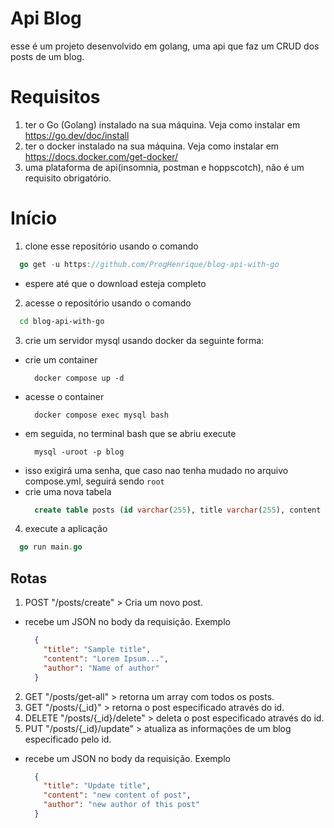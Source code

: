 # Api Blog
esse é um projeto desenvolvido em golang, uma api que faz um CRUD dos posts de um blog.

# Requisitos
1. ter o Go (Golang) instalado na sua máquina. Veja como instalar em <https://go.dev/doc/install>
2. ter o docker instalado na sua máquina. Veja como instalar em <https://docs.docker.com/get-docker/>
3. uma plataforma de api(insomnia, postman e hoppscotch), não é um requisito obrigatório.

# Início
1. clone esse repositório usando o comando
```go
  go get -u https://github.com/ProgHenrique/blog-api-with-go
```
  - espere até que o download esteja completo
2. acesse o repositório usando o comando
```bash
  cd blog-api-with-go
```
3. crie um servidor mysql usando docker da seguinte forma:
  - crie um container
    ```
      docker compose up -d
    ```
  - acesse o container
    ```
      docker compose exec mysql bash
    ```
  - em seguida, no terminal bash que se abriu execute
    ```
      mysql -uroot -p blog
    ```
  - isso exigirá uma senha, que caso nao tenha mudado no arquivo compose.yml, seguirá sendo `root`
  - crie uma nova tabela
    ```sql
      create table posts (id varchar(255), title varchar(255), content varchar(10000), author(80), created_at datetime default current_timestamp, updated_at datetime default current_timestamp on update current_timestamp);
    ```
4. execute a aplicação
```go
  go run main.go
```

## Rotas
1. POST "/posts/create" > Cria um novo post.
  - recebe um JSON no body da requisição. Exemplo
    ```json
      {
        "title": "Sample title", 
        "content": "Lorem Ipsum...", 
        "author": "Name of author"
      }
    ```
2. GET "/posts/get-all" > retorna um array com todos os posts.
3. GET "/posts/{_id}" > retorna o post especificado através do id.
4. DELETE "/posts/{_id}/delete" > deleta o post especificado através do id.
5. PUT "/posts/{_id}/update" > atualiza as informações de um blog especificado pelo id.
  - recebe um JSON no body da requisição. Exemplo
    ```json
      {
        "title": "Update title", 
        "content": "new content of post", 
        "author": "new author of this post"
      }
    ```
